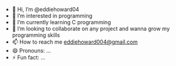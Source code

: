 - 👋 Hi, I’m @eddiehoward04
- 👀 I’m interested in programming 
- 🌱 I’m currently learning C programming 
- 💞️ I’m looking to collaborate on any project and wanna grow my programming skills 
- 📫 How to reach me eddiehoward004@gmail.com
- 😄 Pronouns: ...
- ⚡ Fun fact: ...

<!---
eddiehoward04/eddiehoward04 is a ✨ special ✨ repository because its `README.md` (this file) appears on your GitHub profile.
You can click the Preview link to take a look at your changes.
--->
